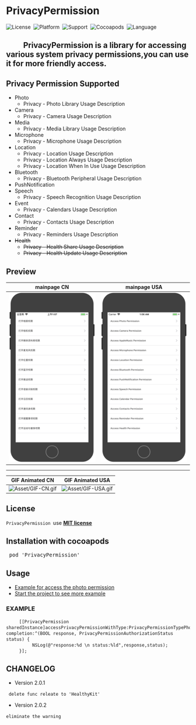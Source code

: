 # PrivacyPermission
![License](https://img.shields.io/badge/License-MIT-orange.svg)&nbsp;
![Platform](https://img.shields.io/badge/Platform-iOS-yellowgreen.svg)&nbsp;
![Support](https://img.shields.io/badge/Support-iOS%208%2B-lightgrey.svg)&nbsp;
![Cocoapods](https://img.shields.io/badge/cocoapods-support-red.svg)&nbsp;
![Language](https://img.shields.io/badge/language-Objective--C-B9D3EE.svg)&nbsp;


## &emsp;&emsp; PrivacyPermission is a library for accessing various system privacy permissions,you can use it for more friendly access.

## Privacy Permission Supported
 - Photo
 	- Privacy - Photo Library Usage Description
 - Camera
 	- Privacy - Camera Usage Description
 - Media
 	- Privacy - Media Library Usage Description
 - Microphone
 	- Privacy - Microphone Usage Description
 - Location
 	- Privacy - Location Usage Description
 	- Privacy - Location Always Usage Description
 	- Privacy - Location When In Use Usage Description
 - Bluetooth
 	- Privacy - Bluetooth Peripheral Usage Description
 - PushNotification
 - Speech
 	- Privacy - Speech Recognition Usage Description
 - Event
 	- Privacy - Calendars Usage Description
 - Contact
 	- Privacy - Contacts Usage Description
 - Reminder
 	- Privacy - Reminders Usage Description 
 - <del>Health</del>
 	- <del>Privacy - Health Share Usage Description</del>
 	- <del>Privacy - Health Update Usage Description</del>
  
## Preview
 mainpage CN  | mainpage USA
  -----|-----
 ![Asset/screenshot-CN.png](Asset/screenshot-CN.png) |  ![Asset/screenshot-USA.png](Asset/screenshot-USA.png) 
 ---  
 GIF Animated CN  | GIF Animated USA
 -----|-----
 ![Asset/GIF-CN.gif](Asset/GIF-CN.gif) | ![Asset/GIF-USA.gif](Asset/GIF-USA.gif) 


## License
`PrivacyPermission `use [__MIT license__][1]

## Installation with cocoapods
<pre>
 pod 'PrivacyPermission'
</pre>

## Usage
- [Example for access the photo permission](#EXAMPLE)
- [Start the project to see more example](./PrivacyPermissionExample)

<a name="EXAMPLE"></a>
### EXAMPLE
```
     [[PrivacyPermission sharedInstance]accessPrivacyPermissionWithType:PrivacyPermissionTypePhoto completion:^(BOOL response, PrivacyPermissionAuthorizationStatus status) {
          NSLog(@"response:%d \n status:%ld",response,status);
     }];
```

## CHANGELOG
- Version 2.0.1

```
 delete func releate to 'HealthyKit' 
```

- Version 2.0.2
```
eliminate the warning
```


[1]:  https://github.com/GREENBANYAN/PrivacyPermission/blob/master/LICENSE "MIT License"	

